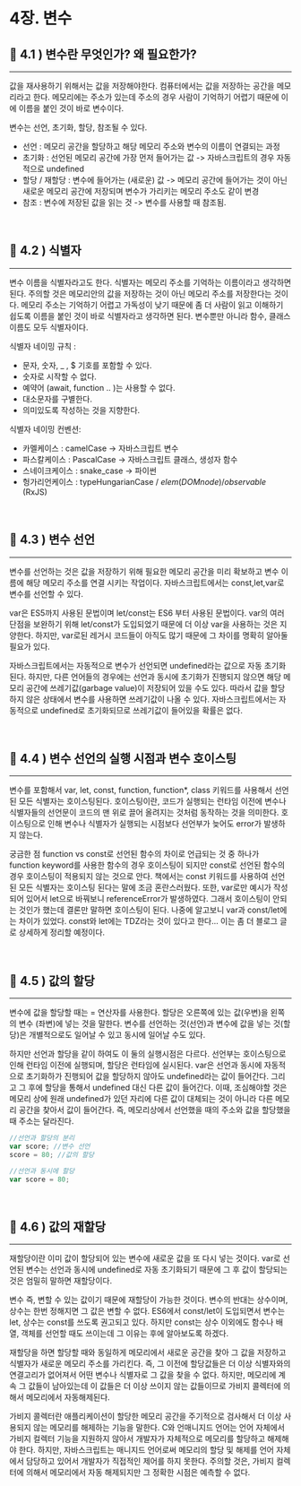 # 4장. 변수



## 📍 4.1 ) 변수란 무엇인가? 왜 필요한가?
----
값을 재사용하기 위해서는 값을 저장해야한다. 컴퓨터에서는 값을 저장하는 공간을 메모리라고 한다.
메모리에는 주소가 있는데 주소의 경우 사람이 기억하기 어렵기 때문에 이에 이름을 붙인 것이 바로 변수이다.

변수는 선언, 초기화, 할당, 참조될 수 있다.
- 선언 : 메모리 공간을 할당하고 해당 메모리 주소와 변수의 이름이 연결되는 과정
- 초기화 : 선언된 메모리 공간에 가장 먼저 들어가는 값 -> 자바스크립트의 경우 자동적으로 undefined
- 할당 / 재할당 : 변수에 들어가는 (새로운) 값 -> 메모리 공간에 들어가는 것이 아닌 새로운 메모리 공간에 저장되며 변수가 가리키는 메모리 주소도 같이 변경
- 참조 : 변수에 저장된 값을 읽는 것 -> 변수를 사용할 때 참조됨.


<br />

## 📍 4.2 ) 식별자
----
변수 이름을 식별자라고도 한다. 식별자는 메모리 주소를 기억하는 이름이라고 생각하면 된다. 
주의할 것은 메모리안의 값을 저장하는 것이 아닌 메모리 주소를 저장한다는 것이다.
메모리 주소는 기억하기 어렵고 가독성이 낮기 때문에 좀 더 사람이 읽고 이해하기 쉽도록 이름을 붙인 것이 바로 식별자라고 생각하면 된다.
변수뿐만 아니라 함수, 클래스 이름도 모두 식별자이다.

식별자 네이밍 규칙 :
- 문자, 숫자, _ , $ 기호를 포함할 수 있다.
- 숫자로 시작할 수 없다. 
- 예약어 (await, function .. )는 사용할 수 없다.
- 대소문자를 구별한다. 
- 의미있도록 작성하는 것을 지향한다. 

식별자 네이밍 컨벤션:
- 카멜케이스 : camelCase -> 자바스크립트 변수 
- 파스칼케이스 : PascalCase -> 자바스크립트 클래스, 생성자 함수
- 스네이크케이스 : snake_case -> 파이썬
- 헝가리언케이스 : typeHungarianCase / $elem (DOM node) / observable$ (RxJS)

<br />

## 📍 4.3 ) 변수 선언
----
변수를 선언하는 것은 값을 저장하기 위해 필요한 메모리 공간을 미리 확보하고 변수 이름에 해당 메모리 주소를 연결 시키는 작업이다.
자바스크립트에서는 const,let,var로 변수를 선언할 수 있다.

var은 ES5까지 사용된 문법이며 let/const는 ES6 부터 사용된 문법이다. 
var의 여러 단점을 보완하기 위해 let/const가 도입되었기 때문에 더 이상 var을 사용하는 것은 지양한다. 
하지만, var로된 레거시 코드들이 아직도 많기 때문에 그 차이를 명확히 알아둘 필요가 있다.

자바스크립트에서는 자동적으로 변수가 선언되면 undefined라는 값으로 자동 초기화된다. 
하지만, 다른 언어들의 경우에는 선언과 동시에 초기화가 진행되지 않으면 해당 메모리 공간에 쓰레기값(garbage value)이 저장되어 있을 수도 있다. 
따라서 값을 할당하지 않은 상태에서 변수를 사용하면 쓰레기값이 나올 수 있다. 
자바스크립트에서는 자동적으로 undefined로 초기화되므로 쓰레기값이 들어있을 확률은 없다.

<br />

## 📍 4.4 ) 변수 선언의 실행 시점과 변수 호이스팅
----
변수를 포함해서 var, let, const, function, function\*, class 키워드를 사용해서 선언된 모든 식별자는 호이스팅된다.
호이스팅이란, 코드가 실행되는 런타임 이전에 변수나 식별자들의 선언문이 코드의 맨 위로 끌어 올려지는 것처럼 동작하는 것을 의미한다.
호이스팅으로 인해 변수나 식별자가 실행되는 시점보다 선언부가 늦어도 error가 발생하지 않는다.

궁금한 점
function vs const로 선언된 함수의 차이로 언급되는 것 중 하나가 function keyword를 사용한 함수의 경우 호이스팅이 되지만 const로 선언된 함수의 경우 호이스팅이 적용되지 않는 것으로 안다. 책에서는 const 키워드를 사용하여 선언된 모든 식별자는 호이스팅 된다는 말에 조금 혼란스러웠다. 
또한, var로만 예시가 작성되어 있어서 let으로 바꿔보니 referenceError가 발생하였다. 그래서 호이스팅이 안되는 것인가 했는데 결론만 말하면 호이스팅이 된다.
나중에 알고보니 var과 const/let에는 차이가 있었다. const와 let에는 TDZ라는 것이 있다고 한다... 이는 좀 더 블로그 글로 상세하게 정리할 예정이다.

<br />

## 📍 4.5 ) 값의 할당
---
변수에 값을 할당할 때는 = 연산자를 사용한다. 할당은 오른쪽에 있는 값(우변)을 왼쪽의 변수 (좌변)에 넣는 것을 말한다.
변수를 선언하는 것(선언)과 변수에 값을 넣는 것(할당)은 개별적으로도 일어날 수 있고 동시에 일어날 수도 있다.

하지만 선언과 할당을 같이 하여도 이 둘의 실행시점은 다르다. 선언부는 호이스팅으로 인해 런타임 이전에 실행되며, 할당은 런타임에 실시된다.
var은 선언과 동시에 자동적으로 초기화하가 진행되어 값을 할당하지 않아도 undefined라는 값이 들어간다. 
그리고 그 후에 할당을 통해서 undefined 대신 다른 값이 들어간다. 
이때, 조심해야할 것은 메모리 상에 원래 undefined가 있던 자리에 다른 값이 대체되는 것이 아니라 다른 메모리 공간을 찾아서 값이 들어간다.
즉, 메모리상에서 선언했을 때의 주소와 값을 할당했을 때 주소는 달라진다.

```js
//선언과 할당의 분리
var score; //변수 선언
score = 80; //값의 할당

//선언과 동시에 할당
var score = 80;
```

<br />

## 📍 4.6 ) 값의 재할당
----
재할당이란 이미 값이 할당되어 있는 변수에 새로운 값을 또 다시 넣는 것이다.
var로 선언된 변수는 선언과 동시에 undefined로 자동 초기화되기 때문에 그 후 값이 할당되는 것은 엄밀히 말하면 재할당이다.

변수 즉, 변할 수 있는 값이기 때문에 재할당이 가능한 것이다.
변수의 반대는 상수이며, 상수는 한번 정해지면 그 값은 변할 수 없다.
ES6에서 const/let이 도입되면서 변수는 let, 상수는 const를 쓰도록 권고되고 있다. 
하지만 const는 상수 이외에도 함수나 배열, 객체를 선언할 때도 쓰이는데 그 이유는 후에 알아보도록 하겠다.

재할당을 하면 할당할 때와 동일하게 메모리에서 새로운 공간을 찾아 그 값을 저장하고 식별자가 새로운 메모리 주소를 가리킨다.
즉, 그 이전에 할당값들은 더 이상 식별자와의 연결고리가 없어져서 어떤 변수나 식별자로 그 값을 찾을 수 없다.
하지만, 메모리에 계속 그 값들이 남아있는데 이 값들은 더 이상 쓰이지 않는 값들이므로 가비지 콜렉터에 의해서 메모리에서 자동해제된다.

가비지 콜렉터란 애플리케이션이 할당한 메모리 공간을 주기적으로 검사해서 더 이상 사용되지 않는 메모리를 해제하는 기능을 말한다. 
C와 언매니지드 언어는 언어 자체에서 가비지 컬렉터 기능을 지원하지 않아서 개발자가 자체적으로 메모리를 할당하고 해제해야 한다.
하지만, 자바스크립트는 매니지드 언어로써 메모리의 할당 및 해제를 언어 자체에서 담당하고 있어서 개발자가 직접적인 제어를 하지 못한다. 
주의할 것은, 가비지 컬렉터에 의해서 메모리에서 자동 해제되지만 그 정확한 시점은 예측할 수 없다.


